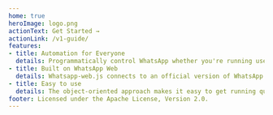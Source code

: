 ```yaml
---
home: true
heroImage: logo.png
actionText: Get Started →
actionLink: /v1-guide/
features:
- title: Automation for Everyone
  details: Programmatically control WhatsApp whether you're running user or business accounts.
- title: Built on WhatsApp Web
  details: Whatsapp-web.js connects to an official version of WhatsApp Web under the hood, reducing ban risks.
- title: Easy to use
  details: The object-oriented approach makes it easy to get running quickly.
footer: Licensed under the Apache License, Version 2.0.
---
```


<style lang="stylus">
.yuu-theme-red {
	.home .hero img {
		content: url('/branding/logo_red.png');
	}
}
.yuu-theme-blue {
	.home .hero img {
		content: url('/branding/logo_blue.png');
	}
}
.yuu-theme-purple {
	.home .hero img {
		content: url('/branding/logo_purple.png');
	}
}

.yuu-theme-dark {
	.home .hero img {
		content: url('/branding/logo_green.png');
	}
}
.yuu-theme-dark.yuu-theme-red {
	.home .hero img  {
		content: url('/branding/logo_red.png');
	}
}
.yuu-theme-dark.yuu-theme-blue {
	.home .hero img  {
		content: url('/branding/logo_blue.png');
	}
}
.yuu-theme-dark.yuu-theme-purple {
	.home .hero img  {
		content: url('/branding/logo_purple.png');
	}
}
</style>